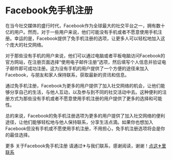 # Facebook免手机注册

在当今社交媒体的盛行时代，Facebook作为全球最大的社交平台之一，拥有数十亿的用户。然而，对于一些用户来说，他们可能没有手机或者不愿意使用手机注册。幸运的是，Facebook提供了免手机注册的选项，让更多人可以轻松地加入这个庞大的社交网络。

对于那些没有手机的用户来说，他们可以通过电脑或者平板电脑访问Facebook的官方网站，在注册页面选择“使用电子邮件注册”选项，然后填写个人信息并验证电子邮件即可成功注册。这为没有手机的用户提供了一个方便的途径来加入Facebook，与朋友和家人保持联系，获取最新的资讯和信息。

通过免手机注册，Facebook为更多的用户提供了加入社交网络的机会，让他们能够分享自己的生活，与他人互动，以及参与到不同的社交活动中去。这种便利的注册方式为那些没有手机或者不愿意使用手机注册的用户提供了更多的选择和可能性。

总的来说，Facebook的免手机注册选项为更多的用户提供了加入社交网络的便利途径，让他们能够轻松地与他人保持联系，分享生活点滴。如果你也想加入Facebook但没有手机或不愿使用手机注册，不用担心，免手机注册选项将会是你的最佳选择。

更多 关于Facebook免手机注册 请通过✈与我们联系，感谢阅读，谢谢！[点这✈里联系](https://add.k02.cc)